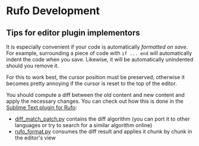 # Rufo Development

## Tips for editor plugin implementors

It is especially convenient if your code is automatically _formatted on save_.
For example, surrounding a piece of code with `if ... end` will automatically indent
the code when you save. Likewise, it will be automatically unindented should you remove it.

For this to work best, the cursor position must be preserved, otherwise it becomes
pretty annoying if the cursor is reset to the top of the editor.

You should compute a diff between the old content and new content
and apply the necessary changes. You can check out how this is done in the
[Sublime Text plugin for Rufo](https://github.com/ruby-formatter/sublime-rufo):

- [diff_match_patch.py](https://github.com/ruby-formatter/sublime-rufo/blob/master/diff_match_patch.py) contains the diff algorithm (you can port it to other languages or try to search for a similar algorithm online)
- [rufo_format.py](https://github.com/ruby-formatter/sublime-rufo/blob/master/rufo_format.py#L46-L53) consumes the diff result and applies it chunk by chunk in the editor's view
